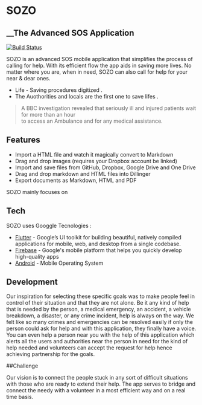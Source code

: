 # SOZO
## __The Advanced SOS Application

[![Build Status](https://travis-ci.org/joemccann/dillinger.svg?branch=master)](https://travis-ci.org/joemccann/dillinger)

SOZO is an advanced SOS mobile application that simplifies the process of calling for help. With its efficient flow the app aids in saving more lives. 
No matter where you are, when in need, SOZO can also call for help for your near & dear ones.  

- Life - Saving procedures digitized .
- The Auothorities and locals are the first one to save lifes .


> A BBC investigation revealed that
> seriously ill and injured patients wait for more than an hour  
> to access an Ambulance and for any medical assistance. 

## Features

- Import a HTML file and watch it magically convert to Markdown
- Drag and drop images (requires your Dropbox account be linked)
- Import and save files from GitHub, Dropbox, Google Drive and One Drive
- Drag and drop markdown and HTML files into Dillinger
- Export documents as Markdown, HTML and PDF
 


SOZO mainly focuses on 
## Tech

SOZO uses Googgle Tecnologies :

- [Flutter](https://flutter.dev/docs) - Google’s UI toolkit for building beautiful, natively compiled applications for mobile, web, and desktop from a single codebase.
- [Firebase](https://firebase.google.com/docs) -  Google's mobile platform that helps you quickly develop high-quality apps
- [Android](https://codelabs.developers.google.com/?authuser=1) - Mobile Operating System 


## Development

Our inspiration for selecting these specific goals was to make people feel in control of their situation and that they are not alone. 
Be it any kind of help that is needed by the person, a medical emergency, an accident, a vehicle breakdown, a disaster, or any crime incident, help is always on the way. 
We felt like so many crimes and emergencies can be resolved easily if only the person could ask for help and with this application, they finally have a voice. 
You can even help a person near you with the help of this application which alerts all the users and authorities near the person in need for the kind of help needed and volunteers can accept the request for help hence achieving partnership for the goals.

##Challenge 

Our vision is to connect the people stuck in any sort of difficult situations with those who are ready to extend their help. The app serves to bridge and connect the needy with a volunteer in a most efficient way and on a real time basis.


